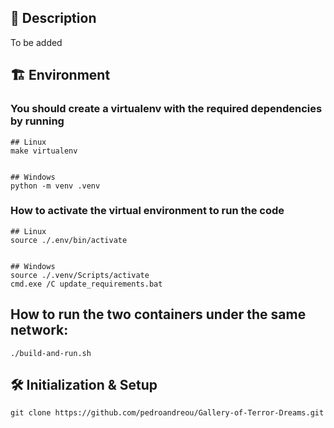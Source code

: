 ## 📰 Description
To be added



## :building_construction: Environment

### You should create a virtualenv with the required dependencies by running
```
## Linux
make virtualenv


## Windows
python -m venv .venv
```


### How to activate the virtual environment to run the code
```
## Linux
source ./.env/bin/activate


## Windows
source ./.venv/Scripts/activate
cmd.exe /C update_requirements.bat
```


## How to run the two containers under the same network:
```
./build-and-run.sh
```


## 🛠 Initialization & Setup
    git clone https://github.com/pedroandreou/Gallery-of-Terror-Dreams.git
